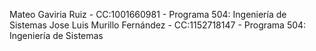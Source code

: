 Mateo Gaviria Ruiz          - CC:1001660981 - Programa 504: Ingeniería de Sistemas
Jose Luis Murillo Fernández - CC:1152718147 - Programa 504: Ingeniería de Sistemas